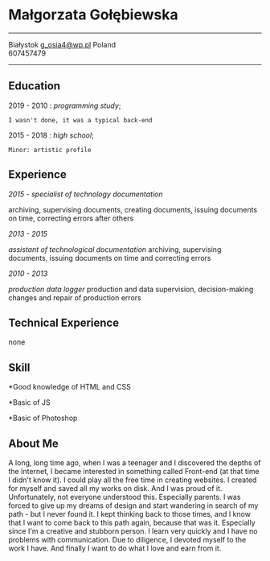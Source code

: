 Małgorzata Gołębiewska
============

-------------------     ----------------------------
Białystok                        g_osia4@wp.pl
Poland                          
607457479                          
-------------------     ----------------------------

Education
---------

2019 - 2010
:   *programming study*; 

    I wasn't done, it was a typical back-end

2015 - 2018
:   *high school*; 

    Minor: artistic profile

Experience
----------

*2015 -*
*specialist of technology documentation*

archiving, supervising documents, creating documents, issuing documents on time, correcting errors after others

*2013 - 2015*

*assistant of technological documentation*
archiving, supervising documents, issuing documents on time and correcting errors

*2010 - 2013*

*production data logger*
production and data supervision, decision-making changes and repair of production errors

Technical Experience
--------------------
none

Skill
--------------------

*Good knowledge of HTML and CSS

*Basic of JS

*Basic of Photoshop


About Me
----------------------------------------

A long, long time ago, when I was a teenager and I discovered the depths of the Internet, I became interested in something called Front-end (at that time I didn't know it). I could play all the free time in creating websites. I created for myself and saved all my works on disk. And I was proud of it. Unfortunately, not everyone understood this. Especially parents. I was forced to give up my dreams of design and start wandering in search of my path - but I never found it. I kept thinking back to those times, and I know that I want to come back to this path again, because that was it. Especially since I'm a creative and stubborn person. I learn very quickly and I have no problems with communication. Due to diligence, I devoted myself to the work I have. And finally I want to do what I love and earn from it.
